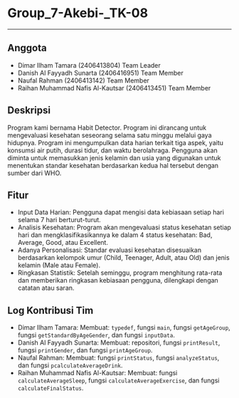 # Group_7-Akebi-_TK-08
---

## Anggota
- Dimar Ilham Tamara (2406413804) Team Leader
- Danish Al Fayyadh Sunarta (2406416951) Team Member
- Naufal Rahman (2406413142) Team Member
- Raihan Muhammad Nafis Al-Kautsar (2406413451) Team Member

## Deskripsi
Program kami bernama Habit Detector. Program ini dirancang untuk mengevaluasi kesehatan seseorang selama satu minggu melalui gaya hidupnya. Program ini mengumpulkan data harian terkait tiga aspek, yaitu konsumsi air putih, durasi tidur, dan waktu berolahraga. Pengguna akan diminta untuk memasukkan jenis kelamin dan usia yang digunakan untuk menentukan standar kesehatan berdasarkan kedua hal tersebut dengan sumber dari WHO.

## Fitur
- Input Data Harian: Pengguna dapat mengisi data kebiasaan setiap hari selama 7 hari berturut-turut.
- Analisis Kesehatan: Program akan mengevaluasi status kesehatan setiap hari dan mengklasifikasikannya ke dalam 4 status kesehatan: Bad, Average, Good, atau Excellent.
- Adanya Personalisasi: Standar evaluasi kesehatan disesuaikan berdasarkan kelompok umur (Child, Teenager, Adult, atau Old) dan jenis kelamin (Male atau Female).
- Ringkasan Statistik: Setelah seminggu, program menghitung rata-rata dan memberikan ringkasan kebiasaan pengguna, dilengkapi dengan catatan atau saran.

## Log Kontribusi Tim
- Dimar Ilham Tamara: Membuat: `typedef`, fungsi `main`, fungsi `getAgeGroup`, fungsi `getStandardByAgeGender`, dan fungsi `inputData`.
- Danish Al Fayyadh Sunarta: Membuat: repositori, fungsi `printResult`, fungsi `printGender`, dan fungsi `printAgeGroup`.
- Naufal Rahman: Membuat: fungsi `printStatus`, fungsi `analyzeStatus`, dan fungsi `pcalculateAverageDrink`.
- Raihan Muhammad Nafis Al-Kautsar: Membuat: fungsi `calculateAverageSleep`, fungsi `calculateAverageExercise`, dan fungsi `calculateFinalStatus`.

